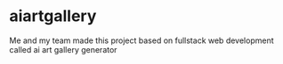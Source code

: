 # aiartgallery
Me and my team made this project based on fullstack web development called ai art gallery generator
